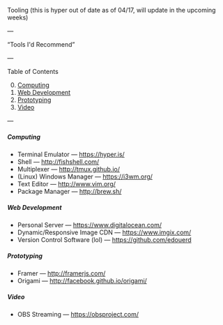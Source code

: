 Tooling (this is hyper out of date as of 04/17, will update in the upcoming weeks)

—

“Tools I'd Recommend”

—

Table of Contents

0. [Computing](#computing)
1. [Web Development](#web-development)
2. [Prototyping](#prototyping)
3. [Video](#video)

—

##### Computing

- Terminal Emulator — https://hyper.is/
- Shell — http://fishshell.com/
- Multiplexer — http://tmux.github.io/
- (Linux) Windows Manager — https://i3wm.org/
- Text Editor — http://www.vim.org/
- Package Manager — http://brew.sh/

##### Web Development

- Personal Server — https://www.digitalocean.com/
- Dynamic/Responsive Image CDN — https://www.imgix.com/
- Version Control Software (lol) — https://github.com/edouerd

##### Prototyping

- Framer — http://framerjs.com/
- Origami — http://facebook.github.io/origami/

##### Video

- OBS Streaming — https://obsproject.com/
